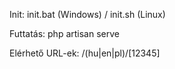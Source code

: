 Init:
init.bat (Windows) / init.sh (Linux)

Futtatás:
php artisan serve

Elérhető URL-ek:
/(hu|en|pl)\/[12345]
